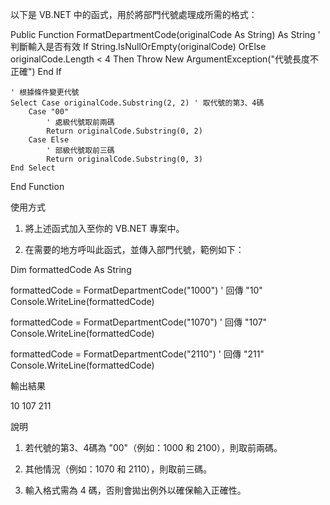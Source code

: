 以下是 VB.NET 中的函式，用於將部門代號處理成所需的格式：

Public Function FormatDepartmentCode(originalCode As String) As String
    ' 判斷輸入是否有效
    If String.IsNullOrEmpty(originalCode) OrElse originalCode.Length < 4 Then
        Throw New ArgumentException("代號長度不正確")
    End If

    ' 根據條件變更代號
    Select Case originalCode.Substring(2, 2) ' 取代號的第3、4碼
        Case "00"
            ' 處級代號取前兩碼
            Return originalCode.Substring(0, 2)
        Case Else
            ' 部級代號取前三碼
            Return originalCode.Substring(0, 3)
    End Select
End Function

使用方式

1. 將上述函式加入至你的 VB.NET 專案中。


2. 在需要的地方呼叫此函式，並傳入部門代號，範例如下：



Dim formattedCode As String

formattedCode = FormatDepartmentCode("1000") ' 回傳 "10"
Console.WriteLine(formattedCode)

formattedCode = FormatDepartmentCode("1070") ' 回傳 "107"
Console.WriteLine(formattedCode)

formattedCode = FormatDepartmentCode("2110") ' 回傳 "211"
Console.WriteLine(formattedCode)

輸出結果

10
107
211

說明

1. 若代號的第3、4碼為 "00"（例如：1000 和 2100），則取前兩碼。


2. 其他情況（例如：1070 和 2110），則取前三碼。


3. 輸入格式需為 4 碼，否則會拋出例外以確保輸入正確性。



